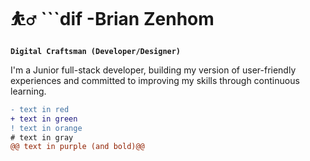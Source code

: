 # ⛹️‍♂️ ```dif -Brian Zenhom

**`Digital Craftsman (Developer/Designer)`**

I'm a Junior full-stack developer, building my version of user-friendly experiences and committed to improving my skills through continuous learning.

```diff
- text in red
+ text in green
! text in orange
# text in gray
@@ text in purple (and bold)@@
```
